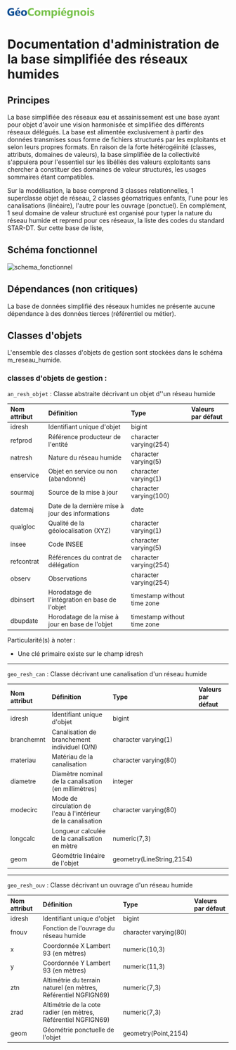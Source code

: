 ![picto](https://github.com/sigagglocompiegne/orga_gest_igeo/blob/master/doc/img/geocompiegnois_2020_reduit_v2.png)

# Documentation d'administration de la base simplifiée des réseaux humides

## Principes

La base simplifiée des réseaux eau et assainissement est une base ayant pour objet d'avoir une vision harmonisée et simplifiée des différents réseaux délégués.
La base est alimentée exclusivement à partir des données transmises sous forme de fichiers structurés par les exploitants et selon leurs propres formats.
En raison de la forte hétérogéinité (classes, attributs, domaines de valeurs), la base simplifiée de la collectivité s'appuiera pour l'essentiel sur les libéllés des valeurs exploitants sans chercher à constituer des domaines de valeur structurés, les usages sommaires étant compatibles.

Sur la modélisation, la base comprend 3 classes relationnelles, 1 superclasse objet de réseau, 2 classes géomatriques enfants, l'une pour les canalisations (linéaire), l'autre pour les ouvrage (ponctuel). En complément, 1 seul domaine de valeur structuré est organisé pour typer la nature du réseau humide et reprend pour ces réseaux, la liste des codes du standard STAR-DT. Sur cette base de liste, 

## Schéma fonctionnel

![schema_fonctionnel](img/schema_fonctionnel_resh_light.png)

## Dépendances (non critiques)

La base de données simplifié des réseaux humides ne présente aucune dépendance à des données tierces (référentiel ou métier).

## Classes d'objets

L'ensemble des classes d'objets de gestion sont stockées dans le schéma m_reseau_humide.

 ### classes d'objets de gestion :
  
   `an_resh_objet` : Classe abstraite décrivant un objet d''un réseau humide
   
|Nom attribut | Définition | Type | Valeurs par défaut |
|:---|:---|:---|:---|
|idresh|Identifiant unique d'objet|bigint| |
|refprod|Référence producteur de l'entité|character varying(254)| |
|natresh|Nature du réseau humide|character varying(5)| |
|enservice|Objet en service ou non (abandonné)|character varying(1)| |
|sourmaj|Source de la mise à jour|character varying(100)| |
|datemaj|Date de la dernière mise à jour des informations|date| |
|qualgloc|Qualité de la géolocalisation (XYZ)|character varying(1)| |
|insee|Code INSEE|character varying(5)| |
|refcontrat|Références du contrat de délégation|character varying(254)| |
|observ|Observations|character varying(254)| |
|dbinsert|Horodatage de l'intégration en base de l'objet|timestamp without time zone| |
|dbupdate|Horodatage de la mise à jour en base de l'objet|timestamp without time zone| |

Particularité(s) à noter :
* Une clé primaire existe sur le champ idresh
---

   `geo_resh_can` : Classe décrivant une canalisation d'un réseau humide

|Nom attribut | Définition | Type | Valeurs par défaut |
|:---|:---|:---|:---|
|idresh|Identifiant unique d'objet|bigint| |
|branchemnt|Canalisation de branchement individuel (O/N)|character varying(1)| |
|materiau|Matériau de la canalisation|character varying(80)| |
|diametre|Diamètre nominal de la canalisation (en millimètres)|integer| |
|modecirc|Mode de circulation de l'eau à l'intérieur de la canalisation|character varying(80)| |
|longcalc|Longueur calculée de la canalisation en mètre|numeric(7,3)| |
|geom|Géométrie linéaire de l'objet|geometry(LineString,2154)| |

---

   `geo_resh_ouv` : Classe décrivant un ouvrage d'un réseau humide

|Nom attribut | Définition | Type | Valeurs par défaut |
|:---|:---|:---|:---|
|idresh|Identifiant unique d'objet|bigint| |
|fnouv|Fonction de l'ouvrage du réseau humide|character varying(80)| |
|x|Coordonnée X Lambert 93 (en mètres)|numeric(10,3)| |
|y|Coordonnée Y Lambert 93 (en mètres)|numeric(11,3)| |
|ztn|Altimétrie du terrain naturel (en mètres, Référentiel NGFIGN69)|numeric(7,3)| |
|zrad|Altimétrie de la cote radier (en mètres, Référentiel NGFIGN69)|numeric(7,3)| |
|geom|Géométrie ponctuelle de l'objet|geometry(Point,2154)| |

